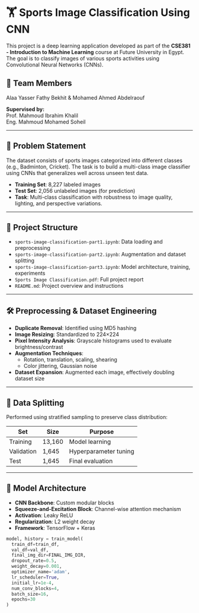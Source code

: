 # 🏋️ Sports Image Classification Using CNN

This project is a deep learning application developed as part of the **CSE381 - Introduction to Machine Learning** course at Future University in Egypt. The goal is to classify images of various sports activities using Convolutional Neural Networks (CNNs).

## 👥 Team Members

Alaa Yasser Fathy Bekhit & Mohamed Ahmed Abdelraouf 

**Supervised by:**  
Prof. Mahmoud Ibrahim Khalil  
Eng. Mahmoud Mohamed Soheil

---

## 🎯 Problem Statement

The dataset consists of sports images categorized into different classes (e.g., Badminton, Cricket). The task is to build a multi-class image classifier using CNNs that generalizes well across unseen test data.

- **Training Set**: 8,227 labeled images  
- **Test Set**: 2,056 unlabeled images (for prediction)  
- **Task**: Multi-class classification with robustness to image quality, lighting, and perspective variations.

---

## 📁 Project Structure

- `sports-image-classification-part1.ipynb`: Data loading and preprocessing  
- `sports-image-classification-part2.ipynb`: Augmentation and dataset splitting  
- `sports-image-classification-part3.ipynb`: Model architecture, training, experiments  
- `Sports Image Classification.pdf`: Full project report  
- `README.md`: Project overview and instructions

---

## 🛠️ Preprocessing & Dataset Engineering

- **Duplicate Removal**: Identified using MD5 hashing  
- **Image Resizing**: Standardized to 224×224  
- **Pixel Intensity Analysis**: Grayscale histograms used to evaluate brightness/contrast  
- **Augmentation Techniques**:
  - Rotation, translation, scaling, shearing  
  - Color jittering, Gaussian noise  
- **Dataset Expansion**: Augmented each image, effectively doubling dataset size

---

## 🧪 Data Splitting

Performed using stratified sampling to preserve class distribution:

| Set        | Size   | Purpose               |
|------------|--------|-----------------------|
| Training   | 13,160 | Model learning        |
| Validation | 1,645  | Hyperparameter tuning |
| Test       | 1,645  | Final evaluation      |

---

## 🧠 Model Architecture

- **CNN Backbone**: Custom modular blocks  
- **Squeeze-and-Excitation Block**: Channel-wise attention mechanism  
- **Activation**: Leaky ReLU  
- **Regularization**: L2 weight decay  
- **Framework**: TensorFlow + Keras  

```python
model, history = train_model(
  train_df=train_df,
  val_df=val_df,
  final_img_dir=FINAL_IMG_DIR,
  dropout_rate=0.5,
  weight_decay=0.001,
  optimizer_name='adam',
  lr_scheduler=True,
  initial_lr=1e-4,
  num_conv_blocks=4,
  batch_size=16,
  epochs=30
)
